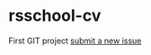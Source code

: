 # rsschool-cv
First GIT project
[submit a new issue](https://stankevich1989.github.io/rsschool-cv/cv)
